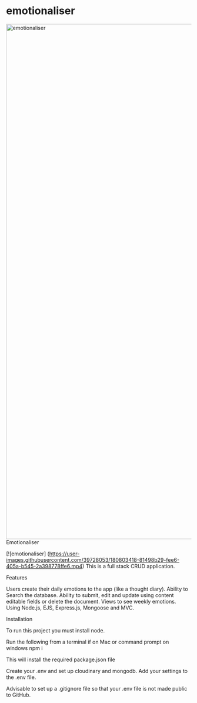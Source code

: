# emotionaliser

<img width="1401" alt="emotionaliser" src="https://user-images.githubusercontent.com/39728053/192013956-0bd3f165-5a9b-41dc-8e49-b1377733578e.png">

<section></section

Emotionaliser

[![emotionaliser] (https://user-images.githubusercontent.com/39728053/180803418-81498b29-fee6-405a-b545-2a398778ffe6.mp4)
This is a full stack CRUD application.

Features


Users create their daily emotions to the app (like a thought diary).
Ability to Search the database.
Ability to submit, edit and update using content editable fields or delete the document.
Views to see weekly emotions.
Using Node.js, EJS, Express.js, Mongoose and MVC.

Installation

To run this project you must install node.

Run the following from a terminal if on Mac or command prompt on windows
npm i

This will install the required package.json file

Create your .env and set up cloudinary and mongodb. Add your settings to the .env file.

Advisable to set up a .gitignore file so that your .env file is not made public to GitHub.



